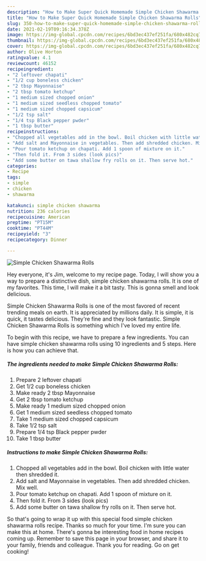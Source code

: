 ```yaml
---
description: "How to Make Super Quick Homemade Simple Chicken Shawarma Rolls"
title: "How to Make Super Quick Homemade Simple Chicken Shawarma Rolls"
slug: 350-how-to-make-super-quick-homemade-simple-chicken-shawarma-rolls
date: 2021-02-19T09:16:34.378Z
image: https://img-global.cpcdn.com/recipes/6bd3ec437ef251fa/680x482cq70/simple-chicken-shawarma-rolls-recipe-main-photo.jpg
thumbnail: https://img-global.cpcdn.com/recipes/6bd3ec437ef251fa/680x482cq70/simple-chicken-shawarma-rolls-recipe-main-photo.jpg
cover: https://img-global.cpcdn.com/recipes/6bd3ec437ef251fa/680x482cq70/simple-chicken-shawarma-rolls-recipe-main-photo.jpg
author: Olive Horton
ratingvalue: 4.1
reviewcount: 46152
recipeingredient:
- "2 leftover chapati"
- "1/2 cup boneless chicken"
- "2 tbsp Mayonnaise"
- "2 tbsp tomato ketchup"
- "1 medium sized chopped onion"
- "1 medium sized seedless chopped tomato"
- "1 medium sized chopped capsicum"
- "1/2 tsp salt"
- "1/4 tsp Black pepper pwder"
- "1 tbsp butter"
recipeinstructions:
- "Chopped all vegetables add in the bowl. Boil chicken with little water then shredded it."
- "Add salt and Mayonnaise in vegetables. Then add shredded chicken. Mix well."
- "Pour tomato ketchup on chapati. Add 1 spoon of mixture on it."
- "Then fold it. From 3 sides (look pics)"
- "Add some butter on tawa shallow fry rolls on it. Then serve hot."
categories:
- Recipe
tags:
- simple
- chicken
- shawarma

katakunci: simple chicken shawarma 
nutrition: 236 calories
recipecuisine: American
preptime: "PT15M"
cooktime: "PT44M"
recipeyield: "3"
recipecategory: Dinner

---
```



![Simple Chicken Shawarma Rolls](https://img-global.cpcdn.com/recipes/6bd3ec437ef251fa/680x482cq70/simple-chicken-shawarma-rolls-recipe-main-photo.jpg)

Hey everyone, it's Jim, welcome to my recipe page. Today, I will show you a way to prepare a distinctive dish, simple chicken shawarma rolls. It is one of my favorites. This time, I will make it a bit tasty. This is gonna smell and look delicious.

Simple Chicken Shawarma Rolls is one of the most favored of recent trending meals on earth. It is appreciated by millions daily. It is simple, it is quick, it tastes delicious. They're fine and they look fantastic. Simple Chicken Shawarma Rolls is something which I've loved my entire life.




To begin with this recipe, we have to prepare a few ingredients. You can have simple chicken shawarma rolls using 10 ingredients and 5 steps. Here is how you can achieve that.

<!--inarticleads1-->

##### The ingredients needed to make Simple Chicken Shawarma Rolls:

1. Prepare 2 leftover chapati
1. Get 1/2 cup boneless chicken
1. Make ready 2 tbsp Mayonnaise
1. Get 2 tbsp tomato ketchup
1. Make ready 1 medium sized chopped onion
1. Get 1 medium sized seedless chopped tomato
1. Take 1 medium sized chopped capsicum
1. Take 1/2 tsp salt
1. Prepare 1/4 tsp Black pepper pwder
1. Take 1 tbsp butter




<!--inarticleads2-->

##### Instructions to make Simple Chicken Shawarma Rolls:

1. Chopped all vegetables add in the bowl. Boil chicken with little water then shredded it.
1. Add salt and Mayonnaise in vegetables. Then add shredded chicken. Mix well.
1. Pour tomato ketchup on chapati. Add 1 spoon of mixture on it.
1. Then fold it. From 3 sides (look pics)
1. Add some butter on tawa shallow fry rolls on it. Then serve hot.




So that's going to wrap it up with this special food simple chicken shawarma rolls recipe. Thanks so much for your time. I'm sure you can make this at home. There's gonna be interesting food in home recipes coming up. Remember to save this page in your browser, and share it to your family, friends and colleague. Thank you for reading. Go on get cooking!
